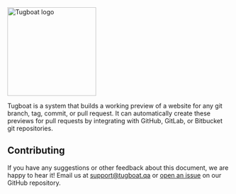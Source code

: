 <img alt="Tugboat logo" src="logo.png" width="200px" style="padding: 0; border: none">

Tugboat is a system that builds a working preview of a website for any git
branch, tag, commit, or pull request. It can automatically create these previews
for pull requests by integrating with GitHub, GitLab, or Bitbucket git
repositories.

## Contributing

If you have any suggestions or other feedback about this document, we are happy
to hear it! Email us at [support@tugboat.qa](mailto:support@tugboat.qa) or
[open an issue](https://github.com/TugboatQA/docs/issues/new) on our GitHub
repository.
